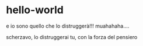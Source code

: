 # hello-world
e io sono quello che lo distruggerà!!! muahahaha....

scherzavo, lo distruggerai tu, con la forza del pensiero
